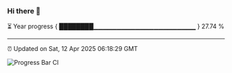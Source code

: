 ### Hi there 👋

⏳ Year progress { ████████▁▁▁▁▁▁▁▁▁▁▁▁▁▁▁▁▁▁▁▁▁▁ } 27.74 %

---

⏰ Updated on Sat, 12 Apr 2025 06:18:29 GMT

![Progress Bar CI](https://github.com/liununu/liununu/workflows/Progress%20Bar%20CI/badge.svg)

